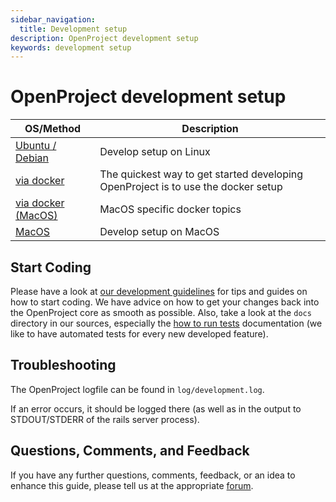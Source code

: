 ```yaml
---
sidebar_navigation:
  title: Development setup
description: OpenProject development setup
keywords: development setup
---
```


# OpenProject development setup

| OS/Method                          | Description                                                                       |
|------------------------------------|-----------------------------------------------------------------------------------|
| [Ubuntu / Debian](linux)           | Develop setup on Linux                                                            |
| [via docker](docker)               | The quickest way to get started developing OpenProject is to use the docker setup |
| [via docker (MacOS)](docker-macos) | MacOS specific docker topics                                                      |
| [MacOS](macos)                     | Develop setup on MacOS                                                            |


## Start Coding

Please have a look at [our development guidelines](../code-review-guidelines/) for tips and guides on how to start
coding. We have advice on how to get your changes back into the OpenProject core as smooth as possible.
Also, take a look at the `docs` directory in our sources, especially
the [how to run tests](../running-tests) documentation (we like to have automated tests for every new developed feature).

## Troubleshooting

The OpenProject logfile can be found in `log/development.log`.

If an error occurs, it should be logged there (as well as in the output to STDOUT/STDERR of the rails server process).

## Questions, Comments, and Feedback

If you have any further questions, comments, feedback, or an idea to enhance this guide, please tell us at the
appropriate [forum](https://community.openproject.org/projects/openproject/boards/9).
